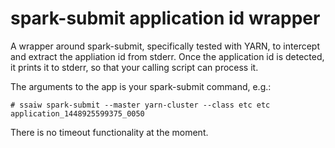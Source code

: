 # spark-submit application id wrapper

A wrapper around spark-submit, specifically tested with YARN, to intercept and
extract the appliation id from stderr. Once the application id is detected, it
prints it to stderr, so that your calling script can process it.

The arguments to the app is your spark-submit command, e.g.:

```
# ssaiw spark-submit --master yarn-cluster --class etc etc
application_1448925599375_0050
```

There is no timeout functionality at the moment.
